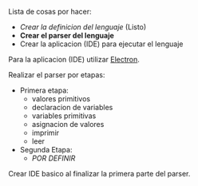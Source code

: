 Lista de cosas por hacer:

- _Crear la definicion del lenguaje_ (Listo)
- **Crear el parser del lenguaje**
- Crear la aplicacion (IDE) para ejecutar el lenguaje

Para la aplicacion (IDE) utilizar [Electron](https://electronjs.org/).

Realizar el parser por etapas:

- Primera etapa:
  - valores primitivos
  - declaracion de variables
  - variables primitivas
  - asignacion de valores
  - imprimir
  - leer
- Segunda Etapa:
  - _POR DEFINIR_

Crear IDE basico al finalizar la primera parte del parser.
